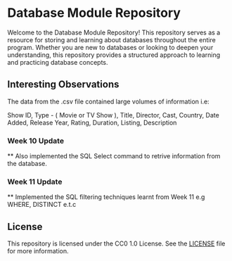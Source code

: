 # Database Module Repository

Welcome to the Database Module Repository! This repository serves as a resource for storing and learning about databases throughout the entire program. Whether you are new to databases or looking to deepen your understanding, this repository provides a structured approach to learning and practicing database concepts.

## Interesting Observations

The data from the .csv file contained large volumes of information i.e:

Show ID,
Type - ( Movie or TV Show ),
Title,
Director,
Cast,
Country,
Date Added,
Release Year,
Rating,
Duration,
Listing,
Description

### Week 10 Update

** Also implemented the SQL Select command to retrive information from the database.

### Week 11 Update

** Implemented the SQL filtering techniques learnt from Week 11 e.g WHERE, DISTINCT e.t.c

## License

This repository is licensed under the CC0 1.0 License. See the [LICENSE](LICENSE) file for more information.

